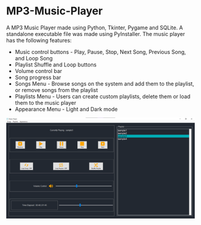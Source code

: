 # MP3-Music-Player

A MP3 Music Player made using Python, Tkinter, Pygame and SQLite. A standalone executable file was made using PyInstaller. The music player has the following features:

* Music control buttons - Play, Pause, Stop, Next Song, Previous Song, and Loop Song
* Playlist Shuffle and Loop buttons
* Volume control bar
* Song progress bar 
* Songs Menu - Browse songs on the system and add them to the playlist, or remove songs from the playlist
* Playlists Menu - Users can create custom playlists, delete them or load them to the music player
* Appearance Menu - Light and Dark mode

![Picture of the GUI](musicplayer.png)
